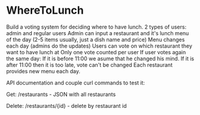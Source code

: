 # WhereToLunch

Build a voting system for deciding where to have lunch.
2 types of users: admin and regular users
Admin can input a restaurant and it's lunch menu of the day (2-5 items usually, just a dish name and price)
Menu changes each day (admins do the updates)
Users can vote on which restaurant they want to have lunch at
Only one vote counted per user
If user votes again the same day: 
If it is before 11:00 we asume that he changed his mind.
If it is after 11:00 then it is too late, vote can't be changed
Each restaurant provides new menu each day.


API documentation and couple curl commands to test it:

Get:
/restaurants  -  JSON with all restaurants

Delete:
/restaurants/{id} - delete by restaurant id


